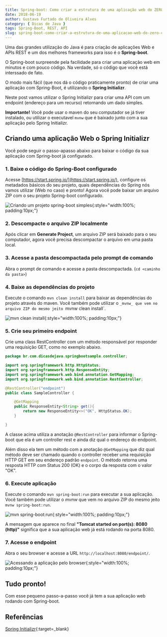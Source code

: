 ```yaml
---
title: Spring-boot: Como criar a estrutura de uma aplicação web do ZERO com Spring Initializr
date: 2018-06-19
author: Gustavo Furtado de Oliveira Alves
category: { Dicas de Java }
tags: Spring-Boot, REST, API
slug: spring-boot-como-criar-a-estrutura-de-uma-aplicacao-web-do-zero-com-spring-initializr
---
```


Uma das grandes utilização do Java é para criação de aplicações Web e APIs REST e
um dos melhores frameworks para isso é o **Spring-boot**.

O Spring-boot surpreende pela facilidade para criar uma aplicação web em minutos
e com pouco código. Na verdade, só o código que você está interssado de fato.

O modo mais fácil (que nos dá o código praticamente pronto) de criar uma aplicação com Spring-Boot,
é utilizando o **Spring Initializr**.

Neste post vamos utilizar o Spring Initializr para criar uma API com um endpoint (endereço para um recurso) retornando um dado simples.

**Importante!** Você pode usar o maven do seu computador se já tiver instalado, ou utilizar o executavel `mvnw` que é baixado junto com a sua aplicação pelo Spring Initializr.

## Criando uma aplicação Web o Spring Initializr

Você pode seguir o passo-apasso abaixo para baixar o código da sua aplicação com Spring-boot já configurado.

### 1. Baixe o código do Spring-Boot configurado

Acesse [https://start.spring.io/](https://start.spring.io/), configure os metadados básicos do seu projeto,
quais dependências do Spring nós vamos utilizar (Web no caso) e pronto! Agora você pode baixar um arquivo ZIP com o seu projeto Spring-boot configurado.

![Criando um projeto spring-boot simples](/images/spring-boot-como-criar-a-estrutura-de-uma-aplicacao-web-do-zero-com-spring-initializr/criando-um-projeto-spring-boot.gif){:style="width:100%; padding:10px;"}

### 2. Descompacte o arquivo ZIP localmente

Após clicar em **Generate Project**, um arquivo ZIP será baixado para o seu computador, agora você precisa descompactar o arquivo em uma pasta local.

### 3. Acesse a pasta descompactada pelo prompt de comando

Abra o prompt de comando e acesse a pasta descompactada. (`cd <caminho da pasta>`)

### 4. Baixe as dependências do projeto

Execute o comando `mvn clean install` para baixar as dependências do projeto através do maven.
Você também pode utilizar o `_mvnw_ que vem no arquivo ZIP do mesmo jeito `mvnw clean install`.

![mvn clean install](/images/spring-boot-como-criar-a-estrutura-de-uma-aplicacao-web-do-zero-com-spring-initializr/mvn-clean-install.gif){:style="width:100%; padding:10px;"}

### 5. Crie seu primeiro endpoint

Crie uma class RestController com um método responsável por responder uma requisição GET, como no exemplo abaixo.

```java
package br.com.dicasdejava.springbootsample.controller;

import org.springframework.http.HttpStatus;
import org.springframework.http.ResponseEntity;
import org.springframework.web.bind.annotation.GetMapping;
import org.springframework.web.bind.annotation.RestController;

@RestController("endpoint")
public class SampleController {

    @GetMapping
    public ResponseEntity<String> get(){
        return new ResponseEntity<>("OK", HttpStatus.OK);
    }

}

```

A classe acima utiliza a anotação `@RestController` para informar o Spring-boot que ela é um controller rest e ainda diz qual o endereço do endpoint.

Além disso ela tem um método com a anotação `@GetMapping` que diz qual método deve ser chamado quando o controller receber uma requisição HTTP GET em seu endereço padrão `endpoint`. O método retorna uma resposta HTTP com Status 200 (OK) e o corpo da resposta com o valor "OK".

### 6. Execute aplicação

Execute o comando `mvn spring-boot:run` para executar a sua aplicação.
Você também pode utilizar o _mvnw_ que vem no arquivo ZIP do mesmo jeito `mvnw spring-boot:run`.

![mvn spring-boot:run ](/images/spring-boot-como-criar-a-estrutura-de-uma-aplicacao-web-do-zero-com-spring-initializr/mvn-spring-boot-run.gif){:style="width:100%; padding:10px;"}

A mensagem que aparece no final **"Tomcat started on port(s): 8080 (http)"** significa que a sua aplicação web já está rodando na porta 8080.

### 7. Acesse o endpoint

Abra o seu browser e acesse a URL `http://localhost:8080/endpoint/`.

![Acessando a aplicação pelo browser](/images/spring-boot-como-criar-a-estrutura-de-uma-aplicacao-web-do-zero-com-spring-initializr/acesso-endpoint-browser.png){:style="width:100%; padding:10px;"}

## Tudo pronto!

Com esse pequeno passo-a-passo você já tem a sua aplicação web rodando com Spring-boot.

## Referências

[Spring Initializr](https://github.com/spring-io/initializr){:target=\_blank}